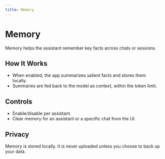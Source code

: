 ```yaml
---
title: Memory
---
```


# Memory

Memory helps the assistant remember key facts across chats or sessions.

## How It Works
- When enabled, the app summarizes salient facts and stores them locally.
- Summaries are fed back to the model as context, within the token limit.

## Controls
- Enable/disable per assistant.
- Clear memory for an assistant or a specific chat from the UI.

## Privacy
Memory is stored locally. It is never uploaded unless you choose to back up your data.

